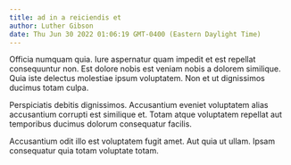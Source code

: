 ```yaml
---
title: ad in a reiciendis et
author: Luther Gibson
date: Thu Jun 30 2022 01:06:19 GMT-0400 (Eastern Daylight Time)
---
```

Officia numquam quia. Iure aspernatur quam impedit et est repellat consequuntur non. Est dolore nobis est veniam nobis a dolorem similique. Quia iste delectus molestiae ipsum voluptatem. Non et ut dignissimos ducimus totam culpa.

 Perspiciatis debitis dignissimos. Accusantium eveniet voluptatem alias accusantium corrupti est similique et. Totam atque voluptatem repellat aut temporibus ducimus dolorum consequatur facilis.

 Accusantium odit illo est voluptatem fugit amet. Aut quia ut ullam. Ipsam consequatur quia totam voluptate totam.